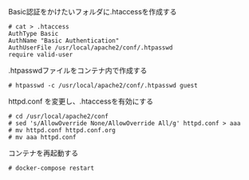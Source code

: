 
Basic認証をかけたいフォルダに.htaccessを作成する

```
# cat > .htaccess
AuthType Basic
AuthName "Basic Authentication"
AuthUserFile /usr/local/apache2/conf/.htpasswd
require valid-user
```

.htpasswdファイルをコンテナ内で作成する

```
# htpasswd -c /usr/local/apache2/conf/.htpasswd guest
```

httpd.conf を変更し、.htaccessを有効にする

```
# cd /usr/local/apache2/conf
# sed 's/AllowOverride None/AllowOverride All/g' httpd.conf > aaa
# mv httpd.conf httpd.conf.org
# mv aaa httpd.conf
```

コンテナを再起動する

```
# docker-compose restart
```
